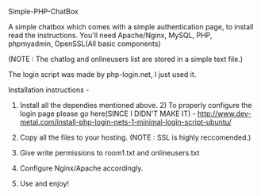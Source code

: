 Simple-PHP-ChatBox

A simple chatbox which comes with a simple authentication page, to install read the instructions. You'll need Apache/Nginx, MySQL, PHP, phpmyadmin, OpenSSL(All basic components)

(NOTE : The chatlog and onlineusers list are stored in a simple text file.)

The login script was made by php-login.net, I just used it.

Installation instructions -

1) Install all the dependies mentioned above. 2) To properly configure the login page please go here(SINCE I DIDN'T MAKE IT) -
http://www.dev-metal.com/install-php-login-nets-1-minimal-login-script-ubuntu/

3) Copy all the files to your hosting. (NOTE : SSL is highly reccomended.)

4) Give write permissions to room1.txt and onlineusers.txt

5) Configure Nginx/Apache accordingly.

6) Use and enjoy!

